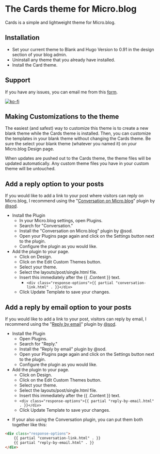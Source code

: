 # The Cards theme for Micro.blog
Cards is a simple and lightweight theme for Micro.blog.

## Installation
- Set your current theme to Blank and Hugo Version to 0.91 in the design section of your blog admin.
- Uninstall any theme that you already have installed.
- Install the Card theme.

## Support
If you have any issues, you can email me from this [form](https://ericgregorich.com/email/).

[![ko-fi](https://ko-fi.com/img/githubbutton_sm.svg)](https://ko-fi.com/M4M0DLOZR)

## Making Customizations to the theme
The easiest (and safest) way to customize this theme is to create a new blank theme while the Cards theme is installed. Then, you can customize the templates in your blank theme without changing the Cards theme. Be sure the select your blank theme (whatever you named it) on your Micro.blog Design page.

When updates are pushed out to the Cards theme, the theme files will be updated automatically. Any custom theme files you have in your custom theme will be untouched.

## Add a reply option to your posts
If you would like to add a link to your post where visitors can reply on Micro.blog, I recommend using the "[Conversation on Micro.blog](https://github.com/svendahlstrand/plugin-conversation-on-mb)" plugin by [@sod](https://micro.blog/sod).

-   Install the Plugin
    -   In your Micro.blog settings, open Plugins.
    -   Search for "Conversation."
    -   Install the "Conversation on Micro.blog" plugin by @sod.
    -   Open your Plugins page again and click on the Settings button next to the plugin.
    -   Configure the plugin as you would like.
-   Add the plugin to your page.
    -   Click on Design.
    -   Click on the Edit Custom Themes button.
    -   Select your theme.
    -   Select the layouts/post/single.html file.
    -   Insert this immediately after the {{ .Content }} text.
        -   `<div class="response-options">{{ partial "conversation-link.html" . }}</div>`
    -   Click Update Template to save your changes.

## Add a reply by email option to your posts
If you would like to add a link to your post, visitors can reply by email, I recommend using the "[Reply by email](https://github.com/svendahlstrand/plugin-reply-by-email)" plugin by [@sod](https://micro.blog/sod).

- Install the Plugin
	- Open Plugins.
	- Search for "Reply."
	- Install the "Reply by email" plugin by @sod.
	- Open your Plugins page again and click on the Settings button next to the plugin.
	- Configure the plugin as you would like.
- Add the plugin to your page.
	- Click on Design.
	- Click on the Edit Custom Themes button.
	- Select your theme.
	- Select the layouts/post/single.html file.
	- Insert this immediately after the {{ .Content }} text.
	- `<div class="response-options">{{ partial "reply-by-email.html" . }}</div>`
	- Click Update Template to save your changes.

* If your also using the Conversation plugin, you can put them both together like this:
```html
<div class="response-options">
	{{ partial "conversation-link.html" . }}
	{{ partial "reply-by-email.html" . }}
</div>
```